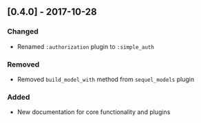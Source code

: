 ## [0.4.0] - 2017-10-28
### Changed
- Renamed `:authorization` plugin to `:simple_auth`

### Removed
- Removed `build_model_with` method from `sequel_models` plugin

### Added
- New documentation for core functionality and plugins
